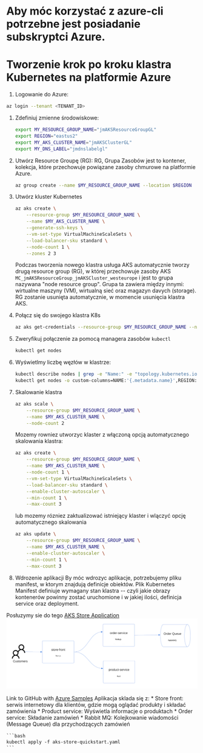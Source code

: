 # Aby móc korzystać z azure-cli potrzebne jest posiadanie subskryptci Azure.

# Tworzenie krok po kroku klastra Kubernetes na platformie Azure 

1. Logowanie do Azure:
```bash
az login --tenant <TENANT_ID>
```

1. Zdefiniuj zmienne środowiskowe:
    ```bash
    export MY_RESOURCE_GROUP_NAME="jmAKSResourceGroupGL"
    export REGION="eastus2"
    export MY_AKS_CLUSTER_NAME="jmAKSClusterGL"
    export MY_DNS_LABEL="jmdnslabelgl"
    ```

1. Utwórz Resource Groupę (RG):
RG, Grupa Zasobów jest to kontener, kolekcja, które przechowuje powiązane zasoby chmurowe na platformie Azure. 
    ```bash
    az group create --name $MY_RESOURCE_GROUP_NAME --location $REGION
    ```

1. Utwórz kluster Kubernetes
    ```bash
    az aks create \
        --resource-group $MY_RESOURCE_GROUP_NAME \
        --name $MY_AKS_CLUSTER_NAME \
        --generate-ssh-keys \
        --vm-set-type VirtualMachineScaleSets \
        --load-balancer-sku standard \
        --node-count 1 \
        --zones 2 3
    ```

    Podczas tworzenia nowego klastra usługa AKS automatycznie tworzy drugą resource group (RG), w której przechowuje zasoby AKS 
    ```MC_jmAKSResourceGroup_jmAKSCluster_westeurope``` i jest to grupa nazywana "node resource group". Grupa ta zawiera między innymi:
    wirtualne maszyny (VM), wirtualną sieć oraz magazyn davych (storage). RG zostanie usunięta automatycznie, w momencie usunięcia 
    klastra AKS.

1. Połącz się do swojego klastra K8s
    ```bash
    az aks get-credentials --resource-group $MY_RESOURCE_GROUP_NAME --name $MY_AKS_CLUSTER_NAME
    ```

1. Zweryfikuj połączenie za pomocą managera zasobów ``kubectl``
    ```bash
    kubectl get nodes
    ```

1. Wyświetlmy liczbę węzłów w klastrze:
    ```bash
    kubectl describe nodes | grep -e "Name:" -e "topology.kubernetes.io/zone"
    kubectl get nodes -o custom-columns=NAME:'{.metadata.name}',REGION:'{.metadata.labels.topology\.kubernetes\.io/region}',ZONE:'{metadata.labels.topology\.kubernetes\.io/zone}'
    ```
 
1. Skalowanie klastra

    ```sh
    az aks scale \
        --resource-group $MY_RESOURCE_GROUP_NAME \
        --name $MY_AKS_CLUSTER_NAME \
        --node-count 2
    ```

    Mozemy rowniez utworzyc klaster z włączoną opcją automatycznego skalowania klastra:

    ```sh
    az aks create \
        --resource-group $MY_RESOURCE_GROUP_NAME \
        --name $MY_AKS_CLUSTER_NAME \
        --node-count 1 \
        --vm-set-type VirtualMachineScaleSets \
        --load-balancer-sku standard \
        --enable-cluster-autoscaler \
        --min-count 1 \
        --max-count 3
    ```

    lub mozemy rózniez zaktualizować istniejący klaster i wlączyć opcję automatycznego skalowania

    ```sh
    az aks update \
        --resource-group $MY_RESOURCE_GROUP_NAME \
        --name $MY_AKS_CLUSTER_NAME \
        --enable-cluster-autoscaler \
        --min-count 1 \
        --max-count 3
    ```
    
1. Wdrozenie aplikacji
By móc wdrozyc aplikacje, potrzebujemy pliku manifest, w ktorym znajdują definicje obiektów. Plik Kubernetes Manifest definiuje
wymagany stan klastra -- czyli jakie obrazy kontenerów powinny zostać uruchomione i w jakiej ilości, definicja service oraz 
deployment.

Posłuzymy sie do tego [AKS Store Application](https://github.com/Azure-Samples/aks-store-demo)
![image info](../imgs/aks-store-architecture.png)

Link to GitHub with [Azure Samples](https://github.com/Azure-Samples/aks-store-demo)
Aplikacja sklada się z:
    * Store front: serwis internetowy dla klientów, gdzie mogą oglądać produkty i składać zamówienia
    * Product service: Wyświetla informacje o produktach
    * Order service: Składanie zamówień
    * Rabbit MQ: Kolejkowanie wiadomości (Message Queue) dla przychodzących zamówień

    ```bash
    kubectl apply -f aks-store-quickstart.yaml
    ```